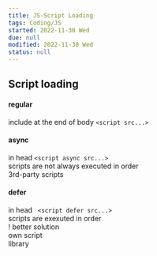 ```yaml
---
title: JS-Script Loading
tags: Coding/JS
started: 2022-11-30 Wed
due: null
modified: 2022-11-30 Wed
status: null
---
```

## Script loading
#### regular
include at the end of body `<script src...>`
#### async
in head `<script async src...>`  
scripts are not always executed in order  
3rd-party scripts
#### defer
in head ` <script defer src...>`  
scripts are exexuted in order  
! better solution  
own script  
library